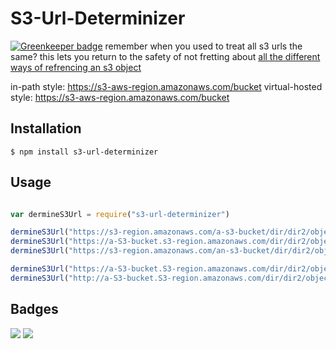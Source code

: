 # S3-Url-Determinizer

[![Greenkeeper badge](https://badges.greenkeeper.io/Ramshackle-Jamathon/s3-url-determinizer.svg)](https://greenkeeper.io/)
remember when you used to treat all s3 urls the same? this lets you return to the safety of not fretting about [all the different ways of refrencing an s3 object](https://docs.aws.amazon.com/AmazonS3/latest/dev/UsingBucket.html#access-bucket-intro)

in-path style: https://s3-aws-region.amazonaws.com/bucket
virtual-hosted style: https://s3-aws-region.amazonaws.com/bucket

## Installation

```
$ npm install s3-url-determinizer
```

## Usage

```javascript

var dermineS3Url = require("s3-url-determinizer")

dermineS3Url("https://s3-region.amazonaws.com/a-s3-bucket/dir/dir2/object?X-Amz-Date=20170305T154747Z", true) // https://s3-region.amazonaws.com/a-s3-bucket/dir/dir2/object?X-Amz-Date=20170305T154747Z
dermineS3Url("https://a-S3-bucket.s3-region.amazonaws.com/dir/dir2/object?X-Amz-Date=20170305T154747Z", true) // https://s3-region.amazonaws.com/a-s3-bucket/dir/dir2/object?X-Amz-Date=20170305T154747Z
dermineS3Url("https://s3-region.amazonaws.com/an-s3-bucket/dir/dir2/object?X-Amz-Date=20170305T154747Z") // https://an-s3-bucket.s3-region.amazonaws.com/dir/dir2/object?X-Amz-Date=20170305T154747Z

dermineS3Url("https://a-S3-bucket.S3-region.amazonaws.com/dir/dir2/object?X-Amz-Date=20170305T154747Z") // https://a-s3-bucket.s3-region.amazonaws.com/dir/dir2/object?X-Amz-Date=20170305T154747Z
dermineS3Url("http://a-S3-bucket.S3-region.amazonaws.com/dir/dir2/object?X-Amz-Date=20170305T154747Z") // https://a-s3-bucket.s3-region.amazonaws.com/dir/dir2/object?X-Amz-Date=20170305T154747Z

```

## Badges

![](https://img.shields.io/badge/license-GPLv3-blue.svg)
![](https://img.shields.io/badge/status-stable-green.svg)
